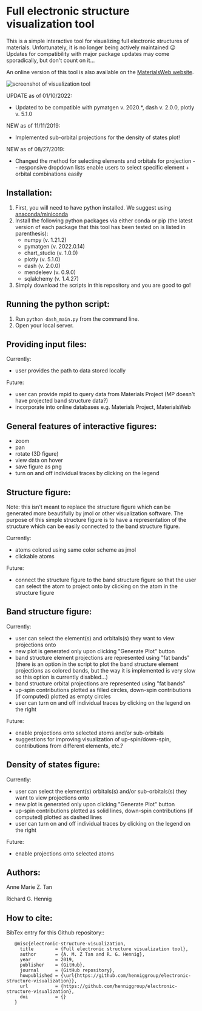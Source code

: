 # Full electronic structure visualization tool

This is a simple interactive tool for visualizing full electronic structures of materials. Unfortunately, it is no longer being actively maintained :frowning_face: Updates for compatibility with major package updates may come sporadically, but don't count on it...

An online version of this tool is also available on the [MaterialsWeb website](https://materialsweb.org/electronic_visualization).

![screenshot of visualization tool](https://github.com/henniggroup/electronic-structure-visualization/blob/master/screenshot2.png)

UPDATE as of 01/10/2022:
* Updated to be compatible with pymatgen v. 2020.*, dash v. 2.0.0, plotly v. 5.1.0

NEW as of 11/11/2019:
* Implemented sub-orbital projections for the density of states plot!

NEW as of 08/27/2019:
* Changed the method for selecting elements and orbitals for projection -- responsive dropdown lists enable users to select specific element + orbital combinations easily


## Installation:
1. First, you will need to have python installed. We suggest using [anaconda/miniconda](https://docs.conda.io/projects/conda/en/latest/user-guide/install/)
2. Install the following python packages via either conda or pip (the latest version of each package that this tool has been tested on is listed in parenthesis): 
	* numpy (v. 1.21.2)
	* pymatgen (v. 2022.0.14)
	* chart_studio (v. 1.0.0)
	* plotly (v. 5.1.0)
	* dash (v. 2.0.0)
	* mendeleev (v. 0.9.0)
	* sqlalchemy (v. 1.4.27)
3. Simply download the scripts in this repository and you are good to go!


## Running the python script:
1. Run `python dash_main.py` from the command line.
2. Open your local server. 


## Providing input files:
Currently:
* user provides the path to data stored locally

Future:
* user can provide mpid to query data from Materials Project (MP doesn't have projected band structure data?)
* incorporate into online databases e.g. Materials Project, MaterialsWeb


## General features of interactive figures:
* zoom
* pan
* rotate (3D figure)
* view data on hover
* save figure as png
* turn on and off individual traces by clicking on the legend


## Structure figure:
Note: this isn't meant to replace the structure figure which can be generated more beautifully by jmol or other visualization software. The purpose of this simple structure figure is to have a representation of the structure which can be easily connected to the band structure figure.

Currently:
* atoms colored using same color scheme as jmol
* clickable atoms

Future:
* connect the structure figure to the band structure figure so that the user can select the atom to project onto by clicking on the atom in the structure figure


## Band structure figure:
Currently:
* user can select the element(s) and orbitals(s) they want to view projections onto
* new plot is generated only upon clicking "Generate Plot" button
* band structure element projections are represented using "fat bands" (there is an option in the script to plot the band structure element projections as colored bands, but the way it is implemented is very slow so this option is currently disabled...)
* band structure orbital projections are represented using "fat bands" 
* up-spin contributions plotted as filled circles, down-spin contributions (if computed) plotted as empty circles
* user can turn on and off individual traces by clicking on the legend on the right

Future:
* enable projections onto selected atoms and/or sub-orbitals
* suggestions for improving visualization of up-spin/down-spin, contributions from different elements, etc.?


## Density of states figure:
Currently:
* user can select the element(s) orbitals(s) and/or sub-orbitals(s) they want to view projections onto
* new plot is generated only upon clicking "Generate Plot" button
* up-spin contributions plotted as solid lines, down-spin contributions (if computed) plotted as dashed lines
* user can turn on and off individual traces by clicking on the legend on the right

Future:
* enable projections onto selected atoms


## Authors:
Anne Marie Z. Tan

Richard G. Hennig


## How to cite:
BibTex entry for this Github repository::

```
   @misc{electronic-structure-visualization,
     title        = {Full electronic structure visualization tool},
     author       = {A. M. Z Tan and R. G. Hennig},
     year         = 2019,
     publisher    = {GitHub},
     journal      = {GitHub repository},
     howpublished = {\url{https://github.com/henniggroup/electronic-structure-visualization}},
     url          = {https://github.com/henniggroup/electronic-structure-visualization},
     doi          = {}
   }
```
